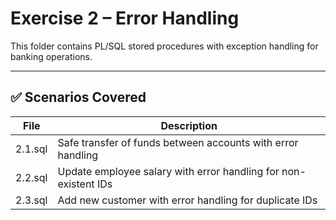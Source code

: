 # Exercise 2 – Error Handling

This folder contains PL/SQL stored procedures with exception handling for banking operations.

---

## ✅ Scenarios Covered

| File | Description |
| --- | --- |
| 2.1.sql | Safe transfer of funds between accounts with error handling |
| 2.2.sql | Update employee salary with error handling for non-existent IDs |
| 2.3.sql | Add new customer with error handling for duplicate IDs |
